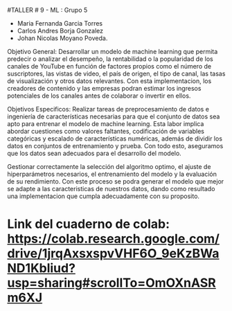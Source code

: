 
#TALLER # 9 - ML : Grupo 5


- Maria Fernanda Garcia Torres
- Carlos Andres Borja Gonzalez
- Johan Nicolas Moyano Poveda.


Objetivo General:
Desarrollar un modelo de machine learning que permita predecir o analizar el desempeño, la rentabilidad o la popularidad de los canales de YouTube en función de factores propios como el número de suscriptores, las vistas de video, el país de origen, el tipo de canal, las tasas de visualización y otros datos relevantes. Con esta implementacion, los creadores de contenido y las empresas podran estimar los ingresos potenciales de los canales antes de colaborar o invertir en ellos.

Objetivos Especificos:
Realizar tareas de preprocesamiento de datos e ingeniería de características necesarias para que el conjunto de datos sea apto para entrenar el modelo de machine learning. Esta labor implica abordar cuestiones como valores faltantes, codificación de variables categóricas y escalado de características numéricas, además de dividir los datos en conjuntos de entrenamiento y prueba. Con todo esto, aseguramos que los datos sean adecuados para el desarrollo del modelo.

Gestionar correctamente la selección del algoritmo optimo, el ajuste de hiperparámetros necesarios, el entrenamiento del modelo y la evaluación de su rendimiento. Con este proceso se podra generar el modelo que mejor se adapte a las caracteristicas de nuestros datos, dando como resultado una implementacion que cumpla adecuadamente con su proposito.


# Link del cuaderno de colab: https://colab.research.google.com/drive/1jrqAxsxspvVHF6O_9eKzBWaND1Kbliud?usp=sharing#scrollTo=OmOXnASRm6XJ
